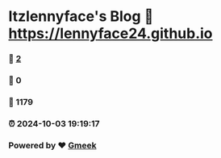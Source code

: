 # Itzlennyface's Blog :link: https://lennyface24.github.io 
### :page_facing_up: [2](https://lennyface24.github.io/tag.html) 
### :speech_balloon: 0 
### :hibiscus: 1179 
### :alarm_clock: 2024-10-03 19:19:17 
### Powered by :heart: [Gmeek](https://github.com/Meekdai/Gmeek)
